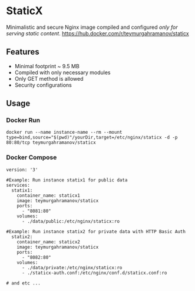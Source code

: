 # StaticX

Minimalistic and secure Nginx image compiled and configured *only for serving static content*.
https://hub.docker.com/r/teymurgahramanov/staticx

## Features
- Minimal footprint ~ 9.5 MB
- Compiled with only necessary modules
- Only GET method is allowed
- Security configurations
  
## Usage
### Docker Run
```
docker run --name instance-name --rm --mount type=bind,source="$(pwd)"/yourDir,target=/etc/nginx/staticx -d -p 80:80/tcp teymurgahramanov/staticx
```

### Docker Compose
```
version: '3'

#Example: Run instance statix1 for public data
services:
  statix1:
    container_name: staticx1
    image: teymurgahramanov/staticx
    ports:
      - "8081:80"
    volumes:
      - ./data/public:/etc/nginx/staticx:ro

#Example: Run instance statix2 for private data with HTTP Basic Auth
  statix2:
    container_name: staticx2
    image: teymurgahramanov/staticx
    ports:
      - "8082:80"
    volumes:
      - ./data/private:/etc/nginx/staticx:ro
      - ./staticx-auth.conf:/etc/nginx/conf.d/staticx.conf:ro

# and etc ...
```
